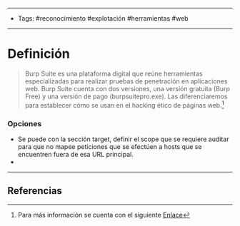 ------------------------------
- Tags: #reconocimiento #explotación #herramientas #web 
---------------------

# Definición

> Burp Suite es una plataforma digital que reúne herramientas especializadas para realizar pruebas de penetración en aplicaciones web. Burp Suite cuenta con dos versiones, una versión gratuita (Burp Free) y una versión de pago (burpsuitepro.exe). Las diferenciaremos para establecer cómo se usan en el hacking ético de páginas web.[^1]

### Opciones

- Se puede con la sección target, definir el scope que se requiere auditar para que no mapee peticiones que se efectúen a hosts que se encuentren fuera de esa URL principal.
- 

-----------------------
## Referencias

[^1]: Para más información se cuenta con el siguiente [Enlace](https://keepcoding.io/blog/que-es-burp-suite/)

